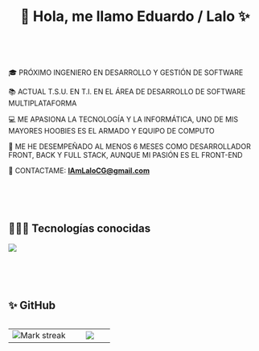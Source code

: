 <h1 align="center">👋 Hola, me llamo Eduardo / Lalo ✨ </h1> 

<br>
<br>
<br>

<p align="left">
🎓 PRÓXIMO INGENIERO EN DESARROLLO Y GESTIÓN DE SOFTWARE

📚 ACTUAL T.S.U. EN T.I. EN EL ÁREA DE DESARROLLO DE SOFTWARE MULTIPLATAFORMA

💻 ME APASIONA LA TECNOLOGÍA Y LA INFORMÁTICA, UNO DE MIS MAYORES HOOBIES ES EL ARMADO Y EQUIPO DE COMPUTO 

📝 ME HE DESEMPEÑADO AL MENOS 6 MESES COMO DESARROLLADOR FRONT, BACK Y FULL STACK, AUNQUE MI PASIÓN ES EL FRONT-END

👀 CONTACTAME: **IAmLaloCG@gmail.com**
</p>

<br>
<br>
<br>

<h2> 👨🏻‍💻 Tecnologías conocidas </h2>

<p align="left">
  <a href="https://skillicons.dev">
    <img src="https://skillicons.dev/icons?i=arduino,atom,bootstrap,c,cs,cpp,css,dotnet,figma,firebase,flask,gamemakerstudio,git,github,gitlab,html,ai,java,js,laravel,linkedin,mongodb,mysql,nodejs,notion,npm,ps,php,pinia,postman,py,sass,sublime,sequelize,ts,ubuntu,visualstudio,vite,vscode,vue&perline=19" />
  </a>
</p>

<br>
<br>
<br>

<h2>✨ GitHub </h2>
<p align="center">
<table align="left">
<tr border="none">
<td width="60%" align="center">
  <img  title="🔥 Get streak stats for your profile at git.io/streak-stats" alt="Mark streak" src="https://github-readme-streak-stats.herokuapp.com/?user=LaloG19&theme=dark&hide_border=false" /> 
</td>

<td width="40%" align="center">

  <img  align="center"  src="https://github-readme-stats.anuraghazra1.vercel.app/api/top-langs/?username=LaloG19&theme=dark&hide_border=false&no-bg=true&no-frame=true&langs_count=3"/>

  </td>
</tr>
</table>
</p>
